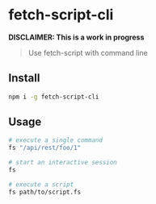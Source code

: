 # fetch-script-cli

**DISCLAIMER: This is a work in progress**

> Use fetch-script with command line

## Install

```bash
npm i -g fetch-script-cli
```

## Usage

```bash
# execute a single command
fs "/api/rest/foo/1"

# start an interactive session
fs

# execute a script
fs path/to/script.fs
```
